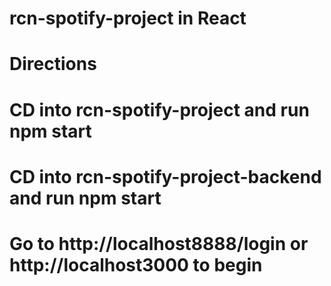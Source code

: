 
# rcn-spotify-project in React

# Directions
# CD into rcn-spotify-project and run npm start
# CD into rcn-spotify-project-backend and run npm start
# Go to http://localhost8888/login or http://localhost3000 to begin 



